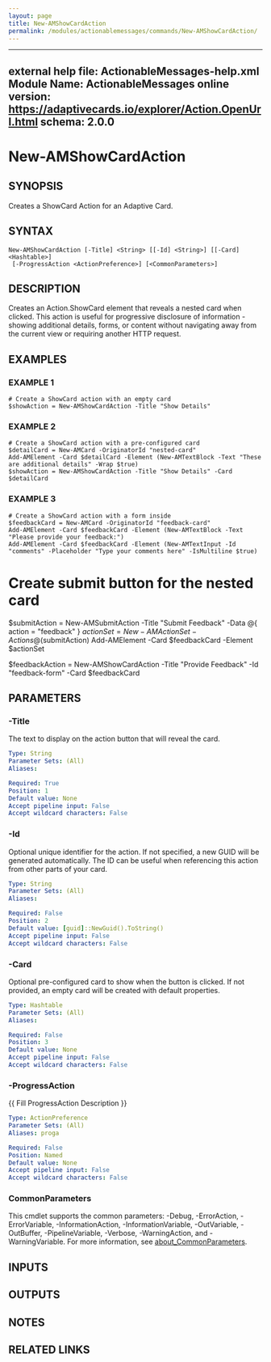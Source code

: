 ```yaml
---
layout: page
title: New-AMShowCardAction
permalink: /modules/actionablemessages/commands/New-AMShowCardAction/
---
```


---
external help file: ActionableMessages-help.xml
Module Name: ActionableMessages
online version: https://adaptivecards.io/explorer/Action.OpenUrl.html
schema: 2.0.0
---

# New-AMShowCardAction

## SYNOPSIS
Creates a ShowCard Action for an Adaptive Card.

## SYNTAX

```
New-AMShowCardAction [-Title] <String> [[-Id] <String>] [[-Card] <Hashtable>]
 [-ProgressAction <ActionPreference>] [<CommonParameters>]
```

## DESCRIPTION
Creates an Action.ShowCard element that reveals a nested card when clicked.
This action is useful for progressive disclosure of information - showing additional
details, forms, or content without navigating away from the current view or requiring
another HTTP request.

## EXAMPLES

### EXAMPLE 1
```
# Create a ShowCard action with an empty card
$showAction = New-AMShowCardAction -Title "Show Details"
```

### EXAMPLE 2
```
# Create a ShowCard action with a pre-configured card
$detailCard = New-AMCard -OriginatorId "nested-card"
Add-AMElement -Card $detailCard -Element (New-AMTextBlock -Text "These are additional details" -Wrap $true)
$showAction = New-AMShowCardAction -Title "Show Details" -Card $detailCard
```

### EXAMPLE 3
```
# Create a ShowCard action with a form inside
$feedbackCard = New-AMCard -OriginatorId "feedback-card"
Add-AMElement -Card $feedbackCard -Element (New-AMTextBlock -Text "Please provide your feedback:")
Add-AMElement -Card $feedbackCard -Element (New-AMTextInput -Id "comments" -Placeholder "Type your comments here" -IsMultiline $true)
```

# Create submit button for the nested card
$submitAction = New-AMSubmitAction -Title "Submit Feedback" -Data @{ action = "feedback" }
$actionSet = New-AMActionSet -Actions @($submitAction)
Add-AMElement -Card $feedbackCard -Element $actionSet

$feedbackAction = New-AMShowCardAction -Title "Provide Feedback" -Id "feedback-form" -Card $feedbackCard

## PARAMETERS

### -Title
The text to display on the action button that will reveal the card.

```yaml
Type: String
Parameter Sets: (All)
Aliases:

Required: True
Position: 1
Default value: None
Accept pipeline input: False
Accept wildcard characters: False
```

### -Id
Optional unique identifier for the action.
If not specified, a new GUID will be
generated automatically.
The ID can be useful when referencing this action from
other parts of your card.

```yaml
Type: String
Parameter Sets: (All)
Aliases:

Required: False
Position: 2
Default value: [guid]::NewGuid().ToString()
Accept pipeline input: False
Accept wildcard characters: False
```

### -Card
Optional pre-configured card to show when the button is clicked.
If not provided,
an empty card will be created with default properties.

```yaml
Type: Hashtable
Parameter Sets: (All)
Aliases:

Required: False
Position: 3
Default value: None
Accept pipeline input: False
Accept wildcard characters: False
```

### -ProgressAction
{{ Fill ProgressAction Description }}

```yaml
Type: ActionPreference
Parameter Sets: (All)
Aliases: proga

Required: False
Position: Named
Default value: None
Accept pipeline input: False
Accept wildcard characters: False
```

### CommonParameters
This cmdlet supports the common parameters: -Debug, -ErrorAction, -ErrorVariable, -InformationAction, -InformationVariable, -OutVariable, -OutBuffer, -PipelineVariable, -Verbose, -WarningAction, and -WarningVariable. For more information, see [about_CommonParameters](http://go.microsoft.com/fwlink/?LinkID=113216).

## INPUTS

## OUTPUTS

## NOTES

## RELATED LINKS

